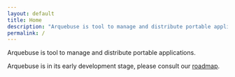 ```yaml
---
layout: default
title: Home
description: "Arquebuse is tool to manage and distribute portable applications."
permalink: /
---
```


Arquebuse is tool to manage and distribute portable applications.
 
Arquebuse is in its early development stage, please consult our [roadmap](https://github.com/orgs/arquebuse/projects/1).
